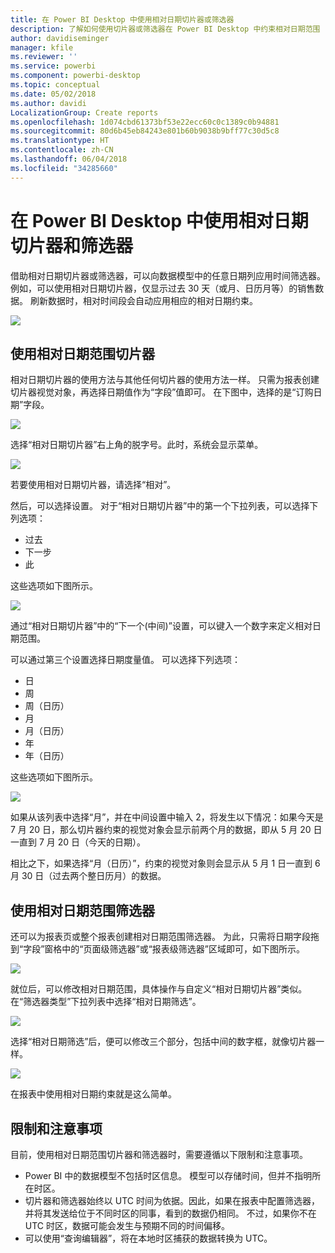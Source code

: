 ```yaml
---
title: 在 Power BI Desktop 中使用相对日期切片器或筛选器
description: 了解如何使用切片器或筛选器在 Power BI Desktop 中约束相对日期范围
author: davidiseminger
manager: kfile
ms.reviewer: ''
ms.service: powerbi
ms.component: powerbi-desktop
ms.topic: conceptual
ms.date: 05/02/2018
ms.author: davidi
LocalizationGroup: Create reports
ms.openlocfilehash: 1d074cbd61373bf53e22ecc60c0c1389c0b94881
ms.sourcegitcommit: 80d6b45eb84243e801b60b9038b9bff77c30d5c8
ms.translationtype: HT
ms.contentlocale: zh-CN
ms.lasthandoff: 06/04/2018
ms.locfileid: "34285660"
---
```

# <a name="use-a-relative-date-slicer-and-filter-in-power-bi-desktop"></a>在 Power BI Desktop 中使用相对日期切片器和筛选器
借助相对日期切片器或筛选器，可以向数据模型中的任意日期列应用时间筛选器。 例如，可以使用相对日期切片器，仅显示过去 30 天（或月、日历月等）的销售数据。 刷新数据时，相对时间段会自动应用相应的相对日期约束。

![](media/desktop-slicer-filter-date-range/relative-date-range-slicer-filter_01.png)

## <a name="using-the-relative-date-range-slicer"></a>使用相对日期范围切片器
相对日期切片器的使用方法与其他任何切片器的使用方法一样。 只需为报表创建切片器视觉对象，再选择日期值作为“字段”值即可。 在下图中，选择的是“订购日期”字段。

![](media/desktop-slicer-filter-date-range/relative-date-range-slicer-filter_02.png)

选择“相对日期切片器”右上角的脱字号。此时，系统会显示菜单。

![](media/desktop-slicer-filter-date-range/relative-date-range-slicer-filter_03.png)

若要使用相对日期切片器，请选择“相对”。

然后，可以选择设置。 对于“相对日期切片器”中的第一个下拉列表，可以选择下列选项：

* 过去
* 下一步
* 此

这些选项如下图所示。

![](media/desktop-slicer-filter-date-range/relative-date-range-slicer-filter_04.png)

通过“相对日期切片器”中的“下一个(中间)”设置，可以键入一个数字来定义相对日期范围。

可以通过第三个设置选择日期度量值。 可以选择下列选项：

* 日
* 周
* 周（日历）
* 月
* 月（日历）
* 年
* 年（日历）

这些选项如下图所示。

![](media/desktop-slicer-filter-date-range/relative-date-range-slicer-filter_05.png)

如果从该列表中选择“月”，并在中间设置中输入 2，将发生以下情况：如果今天是 7 月 20 日，那么切片器约束的视觉对象会显示前两个月的数据，即从 5 月 20 日一直到 7 月 20 日（今天的日期）。

相比之下，如果选择“月（日历）”，约束的视觉对象则会显示从 5 月 1 日一直到 6 月 30 日（过去两个整日历月）的数据。

## <a name="using-the-relative-date-range-filter"></a>使用相对日期范围筛选器
还可以为报表页或整个报表创建相对日期范围筛选器。 为此，只需将日期字段拖到“字段”窗格中的“页面级筛选器”或“报表级筛选器”区域即可，如下图所示。

![](media/desktop-slicer-filter-date-range/relative-date-range-slicer-filter_06.png)

就位后，可以修改相对日期范围，具体操作与自定义“相对日期切片器”类似。 在“筛选器类型”下拉列表中选择“相对日期筛选”。

![](media/desktop-slicer-filter-date-range/relative-date-range-slicer-filter_07.png)

选择“相对日期筛选”后，便可以修改三个部分，包括中间的数字框，就像切片器一样。

![](media/desktop-slicer-filter-date-range/relative-date-range-slicer-filter_08.png)

在报表中使用相对日期约束就是这么简单。

## <a name="limitations-and-considerations"></a>限制和注意事项
目前，使用相对日期范围切片器和筛选器时，需要遵循以下限制和注意事项。

* Power BI 中的数据模型不包括时区信息。 模型可以存储时间，但并不指明所在时区。
* 切片器和筛选器始终以 UTC 时间为依据。因此，如果在报表中配置筛选器，并将其发送给位于不同时区的同事，看到的数据仍相同。 不过，如果你不在 UTC 时区，数据可能会发生与预期不同的时间偏移。
* 可以使用“查询编辑器”，将在本地时区捕获的数据转换为 UTC。

